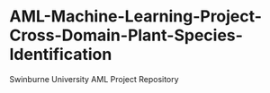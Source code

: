 # AML-Machine-Learning-Project-Cross-Domain-Plant-Species-Identification
Swinburne University AML Project Repository
